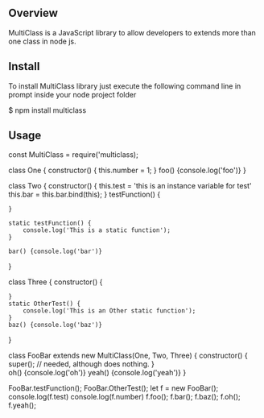 ## Overview
  MultiClass is a JavaScript library to allow developers to extends more than one class in node js.

## Install
  To install MultiClass library just execute the following command line in prompt inside your node project folder

  $ npm install multiclass

## Usage
const MultiClass = require('multiclass);

class One {
    constructor() {
        this.number = 1;
    }
    foo() {console.log('foo')}
}

class Two {
    constructor() {
        this.test = 'this is an instance variable for test'
        this.bar = this.bar.bind(this);
    }
    testFunction() {

    }

    static testFunction() {
        console.log('This is a static function');
    }

    bar() {console.log('bar')}
}

class Three {
    constructor() {
        
    }
    static OtherTest() {
        console.log('This is an Other static function');
    }
    baz() {console.log('baz')}
}

class FooBar extends new MultiClass(One, Two, Three) {
    constructor() {
        super(); // needed, although does nothing.
    }    
    oh() {console.log('oh')}
    yeah() {console.log('yeah')}
}

FooBar.testFunction();
FooBar.OtherTest();
let f = new FooBar();
console.log(f.test)
console.log(f.number)
f.foo();
f.bar();
f.baz();
f.oh();
f.yeah();
